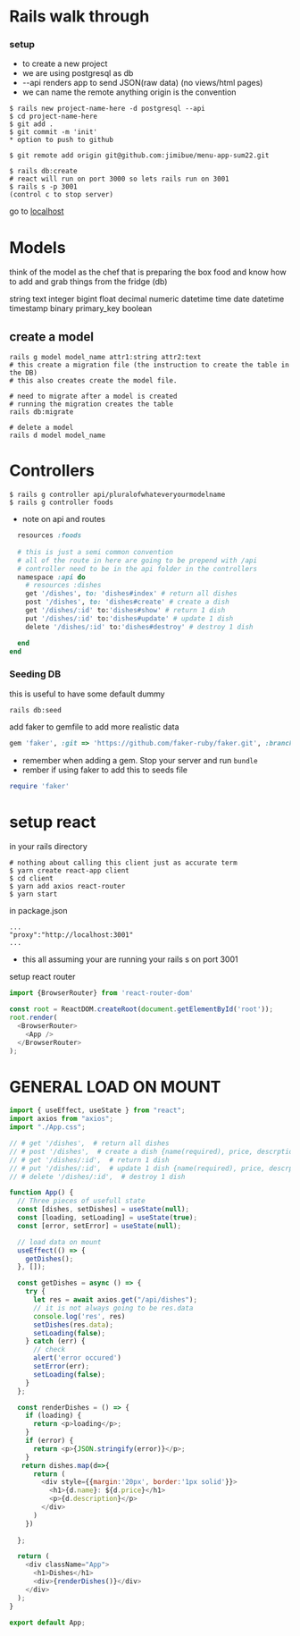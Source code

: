 # Rails walk through

### setup

- to create a new project
- we are using postgresql as db
- --api renders app to send JSON(raw data) (no views/html pages)
- we can name the remote anything origin is the convention

```
$ rails new project-name-here -d postgresql --api
$ cd project-name-here
$ git add .
$ git commit -m 'init'
* option to push to github

$ git remote add origin git@github.com:jimibue/menu-app-sum22.git

$ rails db:create
# react will run on port 3000 so lets rails run on 3001
$ rails s -p 3001
(control c to stop server)

```
go to [localhost](http://localhost:3001/)


# Models

think of the model as the chef that is preparing the box food and know how to add and grab things from the fridge (db)

string
text
integer
bigint
float
decimal
numeric
datetime
time
date
datetime
timestamp
binary
primary_key
boolean


## create a model
```
rails g model model_name attr1:string attr2:text
# this create a migration file (the instruction to create the table in the DB)
# this also creates create the model file.

# need to migrate after a model is created
# running the migration creates the table
rails db:migrate

# delete a model
rails d model model_name
```

# Controllers
```
$ rails g controller api/pluralofwhateveryourmodelname
$ rails g controller foods

```

* note on api and routes
```ruby
  resources :foods
  
  # this is just a semi common convention
  # all of the route in here are going to be prepend with /api
  # controller need to be in the api folder in the controllers
  namespace :api do 
    # resources :dishes
    get '/dishes', to: 'dishes#index' # return all dishes
    post '/dishes', to: 'dishes#create' # create a dish
    get '/dishes/:id' to:'dishes#show' # return 1 dish
    put '/dishes/:id' to:'dishes#update' # update 1 dish
    delete '/dishes/:id' to:'dishes#destroy' # destroy 1 dish

  end
end
```

### Seeding DB
this is useful to have some default dummy
```
rails db:seed
```
add faker to gemfile to add more realistic data

```ruby
gem 'faker', :git => 'https://github.com/faker-ruby/faker.git', :branch => 'master'
```

* remember when adding a gem.  Stop your server and run `bundle`
* rember if using faker to add this to seeds
file
```ruby
require 'faker'
```

# setup react
in your rails directory

```
# nothing about calling this client just as accurate term
$ yarn create react-app client
$ cd client
$ yarn add axios react-router
$ yarn start
```

in package.json
```
...
"proxy":"http://localhost:3001"
...
```
* this all assuming your are running your rails s on port 3001

setup react router
```javascript
import {BrowserRouter} from 'react-router-dom'

const root = ReactDOM.createRoot(document.getElementById('root'));
root.render(
  <BrowserRouter>
    <App />
  </BrowserRouter>
);
```

# GENERAL LOAD ON MOUNT

```javascript
import { useEffect, useState } from "react";
import axios from "axios";
import "./App.css";

// # get '/dishes',  # return all dishes
// # post '/dishes',  # create a dish {name(required), price, descrption}
// # get '/dishes/:id',  # return 1 dish
// # put '/dishes/:id',  # update 1 dish {name(required), price, descrption}
// # delete '/dishes/:id',  # destroy 1 dish

function App() {
  // Three pieces of usefull state
  const [dishes, setDishes] = useState(null);
  const [loading, setLoading] = useState(true);
  const [error, setError] = useState(null);

  // load data on mount
  useEffect(() => {
    getDishes();
  }, []);

  const getDishes = async () => {
    try {
      let res = await axios.get("/api/dishes");
      // it is not always going to be res.data
      console.log('res', res)
      setDishes(res.data);
      setLoading(false);
    } catch (err) {
      // check
      alert('error occured')
      setError(err);
      setLoading(false);
    }
  };

  const renderDishes = () => {
    if (loading) {
      return <p>loading</p>;
    }
    if (error) {
      return <p>{JSON.stringify(error)}</p>;
    }
   return dishes.map(d=>{
      return (
        <div style={{margin:'20px', border:'1px solid'}}>
          <h1>{d.name}: ${d.price}</h1>
          <p>{d.description}</p>
        </div>
      )
    })
 
  };

  return (
    <div className="App">
      <h1>Dishes</h1>
      <div>{renderDishes()}</div>
    </div>
  );
}

export default App;
```



```




